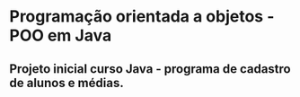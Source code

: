 # Programação orientada a objetos - POO em Java
## Projeto inicial curso Java - programa de cadastro de alunos e médias.
